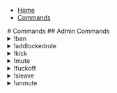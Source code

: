 <div class="navbar">
      <ul>
        <li><a href="https://kvasirsgdevelopment.github.io/Aurora/">Home</a></li>
        <li><a class="active" href="https://kvasirsgdevelopment.github.io/Aurora/commands">Commands</a></li>
      </ul>
</div>
# Commands
## Admin Commands
<details>
 <summary>!ban</summary>
 <ul>
  <li>Description: bans a user and sends him a message.</li>
  <li>Usage: !ban [@User] [Message]</li>
  </ul>
</details>
<details>
 <summary>!addlockedrole</summary>
 <ul>
 <li>Description: locks a role or multiple roles from join.</li>
 <li>Usage: !addlockedrole [rolename] or !addlockedrole [rolename] [rolename] and so on.</li>
 </ul>
  </details>
  <details>
 <summary>!kick</summary>
 <ul>
 <li>Description: kicks the user from the server and sends him a message.</li>
  <li>Usage: !kick [@User] [Message].</li>
  </ul>
  </details>
  <details>
 <summary>!mute</summary>
 <ul>
 <li>Description: mutes the user.</li>
  <li>Usage: !mute [@User].</li>
  </ul>
  </details>
  <details>
 <summary>!fuckoff</summary>
 <ul>
 <li>Description: Yeah. The Bot is out!</li>
 <li>Usage: !fuckoff</li>
 </ul>
  </details>
  <details>
 <summary>!sleave</summary>
 <ul>
 <li>Description: And the bot left the server.</li>
 <li>Usage: !sleave.</li>
 </ul>
  </details>
  <details>
  <summary>!unmute</summary>
  <ul>
  <li>Description: unmute the User.</li>
  <li>Usage: !unmute [@User].</li>
  </ul>
  </details>
  
